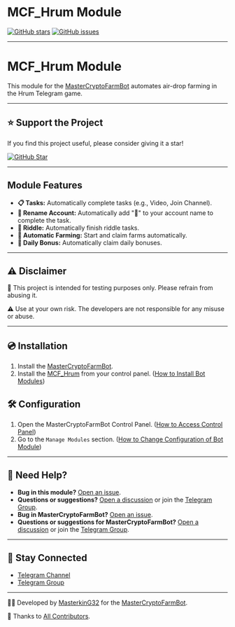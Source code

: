 # MCF_Hrum Module

[![GitHub stars](https://img.shields.io/github/stars/masterking32/MCF_Hrum.svg)](https://github.com/masterking32/MCF_Hrum/stargazers)
[![GitHub issues](https://img.shields.io/github/issues/masterking32/MCF_Hrum.svg)](https://github.com/masterking32/MCF_Hrum/issues)

---

# MCF_Hrum Module

This module for the [MasterCryptoFarmBot](https://github.com/masterking32/MasterCryptoFarmBot) automates air-drop farming in the Hrum Telegram game.

---

## ⭐ Support the Project

If you find this project useful, please consider giving it a star!

[![GitHub Star](https://raw.githubusercontent.com/masterking32/MasterCryptoFarmBot/refs/heads/main/web/public_html/images/github_star.png)](https://github.com/masterking32/MCF_Hrum/stargazers)

---

## Module Features

- **📋 Tasks:** Automatically complete tasks (e.g., Video, Join Channel).
- **🥠 Rename Account:** Automatically add "🥠" to your account name to complete the task.
- **🎁 Riddle:** Automatically finish riddle tasks.
- **🍪 Automatic Farming:** Start and claim farms automatically.
- **🎉 Daily Bonus:** Automatically claim daily bonuses.

---

## ⚠️ Disclaimer

🚫 This project is intended for testing purposes only. Please refrain from abusing it.

⚠️ Use at your own risk. The developers are not responsible for any misuse or abuse.

---

## 💿 Installation

1. Install the [MasterCryptoFarmBot](https://github.com/masterking32/MasterCryptoFarmBot/wiki/Installation-Guide).
2. Install the [MCF_Hrum](https://github.com/masterking32/MCF_Hrum) from your control panel. ([How to Install Bot Modules](https://github.com/masterking32/MasterCryptoFarmBot/wiki/HowTo:-Install-Bot-Modules))

## 🛠️ Configuration

1. Open the MasterCryptoFarmBot Control Panel. ([How to Access Control Panel](https://github.com/masterking32/MasterCryptoFarmBot/wiki/HowTo:-Access-to-Control-Panel))
2. Go to the `Manage Modules` section. ([How to Change Configuration of Bot Module](https://github.com/masterking32/MasterCryptoFarmBot/wiki/HowTo:-Change-Configuration-of-Bot-Module))

---

## 🤔 Need Help?

- **Bug in this module?** [Open an issue](https://github.com/masterking32/MCF_Hrum/issues).
- **Questions or suggestions?** [Open a discussion](https://github.com/masterking32/MCF_Hrum/discussions) or join the [Telegram Group](https://t.me/MasterCryptoFarmBotGroup).
- **Bug in MasterCryptoFarmBot?** [Open an issue](https://github.com/masterking32/MasterCryptoFarmBot/issues).
- **Questions or suggestions for MasterCryptoFarmBot?** [Open a discussion](https://github.com/masterking32/MasterCryptoFarmBot/issues) or join the [Telegram Group](https://t.me/MasterCryptoFarmBotGroup).

---

## 📢 Stay Connected

- [Telegram Channel](https://t.me/MasterCryptoFarmBot)
- [Telegram Group](https://t.me/MasterCryptoFarmBotGroup)

---

👨‍💻 Developed by [MasterkinG32](https://github.com/masterking32) for the [MasterCryptoFarmBot](https://github.com/masterking32/MasterCryptoFarmBot).

🙏 Thanks to [All Contributors](https://github.com/masterking32/MCF_Hrum/graphs/contributors).

